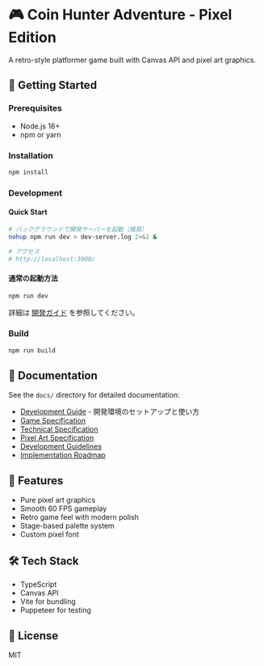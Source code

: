 # 🎮 Coin Hunter Adventure - Pixel Edition

A retro-style platformer game built with Canvas API and pixel art graphics.

## 🚀 Getting Started

### Prerequisites
- Node.js 16+
- npm or yarn

### Installation
```bash
npm install
```

### Development

#### Quick Start
```bash
# バックグラウンドで開発サーバーを起動（推奨）
nohup npm run dev > dev-server.log 2>&1 &

# アクセス
# http://localhost:3000/
```

#### 通常の起動方法
```bash
npm run dev
```

詳細は [開発ガイド](docs/DEVELOPMENT_GUIDE.md) を参照してください。

### Build
```bash
npm run build
```

## 📖 Documentation

See the `docs/` directory for detailed documentation:
- [Development Guide](docs/DEVELOPMENT_GUIDE.md) - 開発環境のセットアップと使い方
- [Game Specification](docs/GAME_SPECIFICATION.md)
- [Technical Specification](docs/TECHNICAL_SPECIFICATION.md)
- [Pixel Art Specification](docs/PIXEL_ART_SPECIFICATION.md)
- [Development Guidelines](docs/DEVELOPMENT_GUIDELINES.md)
- [Implementation Roadmap](docs/IMPLEMENTATION_ROADMAP.md)

## 🎨 Features
- Pure pixel art graphics
- Smooth 60 FPS gameplay
- Retro game feel with modern polish
- Stage-based palette system
- Custom pixel font

## 🛠️ Tech Stack
- TypeScript
- Canvas API
- Vite for bundling
- Puppeteer for testing

## 📄 License
MIT